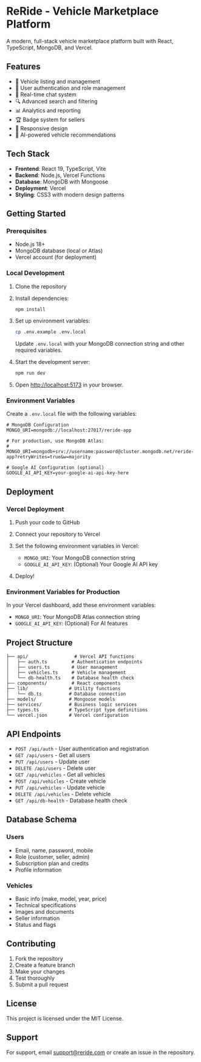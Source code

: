# ReRide - Vehicle Marketplace Platform

A modern, full-stack vehicle marketplace platform built with React, TypeScript, MongoDB, and Vercel.

## Features

- 🚗 Vehicle listing and management
- 👥 User authentication and role management
- 💬 Real-time chat system
- 🔍 Advanced search and filtering
- 📊 Analytics and reporting
- 🏆 Badge system for sellers
- 📱 Responsive design
- 🤖 AI-powered vehicle recommendations

## Tech Stack

- **Frontend**: React 19, TypeScript, Vite
- **Backend**: Node.js, Vercel Functions
- **Database**: MongoDB with Mongoose
- **Deployment**: Vercel
- **Styling**: CSS3 with modern design patterns

## Getting Started

### Prerequisites

- Node.js 18+ 
- MongoDB database (local or Atlas)
- Vercel account (for deployment)

### Local Development

1. Clone the repository
2. Install dependencies:
   ```bash
   npm install
   ```

3. Set up environment variables:
   ```bash
   cp .env.example .env.local
   ```
   Update `.env.local` with your MongoDB connection string and other required variables.

4. Start the development server:
   ```bash
   npm run dev
   ```

5. Open [http://localhost:5173](http://localhost:5173) in your browser.

### Environment Variables

Create a `.env.local` file with the following variables:

```env
# MongoDB Configuration
MONGO_URI=mongodb://localhost:27017/reride-app

# For production, use MongoDB Atlas:
# MONGO_URI=mongodb+srv://username:password@cluster.mongodb.net/reride-app?retryWrites=true&w=majority

# Google AI Configuration (optional)
GOOGLE_AI_API_KEY=your-google-ai-api-key-here
```

## Deployment

### Vercel Deployment

1. Push your code to GitHub
2. Connect your repository to Vercel
3. Set the following environment variables in Vercel:
   - `MONGO_URI`: Your MongoDB connection string
   - `GOOGLE_AI_API_KEY`: (Optional) Your Google AI API key

4. Deploy!

### Environment Variables for Production

In your Vercel dashboard, add these environment variables:

- `MONGO_URI`: Your MongoDB Atlas connection string
- `GOOGLE_AI_API_KEY`: (Optional) For AI features

## Project Structure

```
├── api/                 # Vercel API functions
│   ├── auth.ts         # Authentication endpoints
│   ├── users.ts        # User management
│   ├── vehicles.ts     # Vehicle management
│   └── db-health.ts    # Database health check
├── components/         # React components
├── lib/               # Utility functions
│   └── db.ts          # Database connection
├── models/            # Mongoose models
├── services/          # Business logic services
├── types.ts           # TypeScript type definitions
└── vercel.json        # Vercel configuration
```

## API Endpoints

- `POST /api/auth` - User authentication and registration
- `GET /api/users` - Get all users
- `PUT /api/users` - Update user
- `DELETE /api/users` - Delete user
- `GET /api/vehicles` - Get all vehicles
- `POST /api/vehicles` - Create vehicle
- `PUT /api/vehicles` - Update vehicle
- `DELETE /api/vehicles` - Delete vehicle
- `GET /api/db-health` - Database health check

## Database Schema

### Users
- Email, name, password, mobile
- Role (customer, seller, admin)
- Subscription plan and credits
- Profile information

### Vehicles
- Basic info (make, model, year, price)
- Technical specifications
- Images and documents
- Seller information
- Status and flags

## Contributing

1. Fork the repository
2. Create a feature branch
3. Make your changes
4. Test thoroughly
5. Submit a pull request

## License

This project is licensed under the MIT License.

## Support

For support, email support@reride.com or create an issue in the repository.